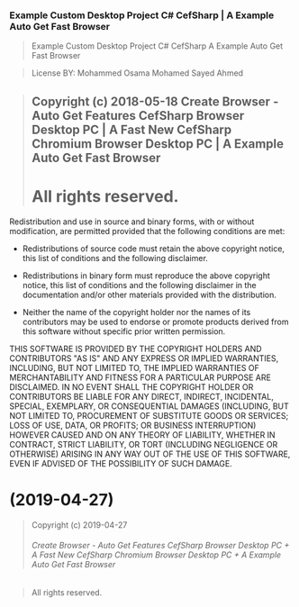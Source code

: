 ### Example Custom Desktop Project C# CefSharp | A Example Auto Get Fast Browser

> Example Custom Desktop Project C# CefSharp 
A Example Auto Get Fast Browser

> License BY: Mohammed Osama Mohamed Sayed Ahmed

> ## Copyright (c)  2018-05-18  Create Browser - Auto Get Features CefSharp Browser Desktop PC | A Fast New CefSharp Chromium Browser Desktop PC | A Example Auto Get Fast Browser
> # All rights reserved.


Redistribution and use in source and binary forms, with or without
modification, are permitted provided that the following conditions are met:

* Redistributions of source code must retain the above copyright notice, this
  list of conditions and the following disclaimer.

* Redistributions in binary form must reproduce the above copyright notice,
  this list of conditions and the following disclaimer in the documentation
  and/or other materials provided with the distribution.

* Neither the name of the copyright holder nor the names of its
  contributors may be used to endorse or promote products derived from
  this software without specific prior written permission.

THIS SOFTWARE IS PROVIDED BY THE COPYRIGHT HOLDERS AND CONTRIBUTORS "AS IS"
AND ANY EXPRESS OR IMPLIED WARRANTIES, INCLUDING, BUT NOT LIMITED TO, THE
IMPLIED WARRANTIES OF MERCHANTABILITY AND FITNESS FOR A PARTICULAR PURPOSE ARE
DISCLAIMED. IN NO EVENT SHALL THE COPYRIGHT HOLDER OR CONTRIBUTORS BE LIABLE
FOR ANY DIRECT, INDIRECT, INCIDENTAL, SPECIAL, EXEMPLARY, OR CONSEQUENTIAL
DAMAGES (INCLUDING, BUT NOT LIMITED TO, PROCUREMENT OF SUBSTITUTE GOODS OR
SERVICES; LOSS OF USE, DATA, OR PROFITS; OR BUSINESS INTERRUPTION) HOWEVER
CAUSED AND ON ANY THEORY OF LIABILITY, WHETHER IN CONTRACT, STRICT LIABILITY,
OR TORT (INCLUDING NEGLIGENCE OR OTHERWISE) ARISING IN ANY WAY OUT OF THE USE
OF THIS SOFTWARE, EVEN IF ADVISED OF THE POSSIBILITY OF SUCH DAMAGE.




# (2019-04-27)
> Copyright (c)  2019-04-27 
> ###### Create Browser - Auto Get Features CefSharp Browser Desktop PC + A Fast New CefSharp Chromium Browser Desktop PC + A Example Auto Get Fast Browser

> All rights reserved.

